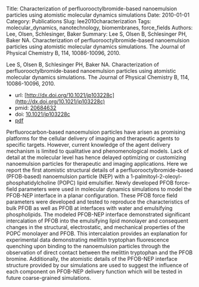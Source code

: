 Title: Characterization of perfluorooctylbromide-based nanoemulsion particles using atomistic molecular dynamics simulations
Date: 2010-01-01
Category: Publications
Slug: lee2010characterization
Tags: molecular_dynamics, nanotechnology, biomembranes, force_fields
Authors: Lee, Olsen, Schlesinger, Baker
Summary: Lee S, Olsen B, Schlesinger PH, Baker NA. Characterization of perfluorooctylbromide-based nanoemulsion particles using atomistic molecular dynamics simulations. The Journal of Physical Chemistry B, 114, 10086-10096, 2010. 

Lee S, Olsen B, Schlesinger PH, Baker NA. Characterization of perfluorooctylbromide-based nanoemulsion particles using atomistic molecular dynamics simulations. The Journal of Physical Chemistry B, 114, 10086-10096, 2010. 

* url: [http://dx.doi.org/10.1021/jp103228c](http://dx.doi.org/10.1021/jp103228c)
* pmid: [20684632](20684632)
* doi: [10.1021/jp103228c](10.1021/jp103228c)
* [pdf](http://sobolevnrm.github.io/papers/lee2010characterization.pdf)

Perfluorocarbon-based nanoemulsion particles have arisen as promising platforms for the cellular delivery of imaging and therapeutic agents to specific targets. However, current knowledge of the agent delivery mechanism is limited to qualitative and phenomenological models. Lack of detail at the molecular level has hence delayed optimizing or customizing nanoemulsion particles for therapeutic and imaging applications. Here we report the first atomistic structural details of a perfluorooctylbromide-based (PFOB-based) nanoemulsion particle (NEP) with a 1-palmitoyl-2-oleoyl-phosphatidylcholine (POPC) lipid emulsifier. Newly developed PFOB force-field parameters were used in molecular dynamics simulations to model the PFOB-NEP interface in a planar configuration. These PFOB force field parameters were developed and tested to reproduce the characteristics of bulk PFOB as well as PFOB at interfaces with water and emulsifying phospholipids. The modeled PFOB-NEP interface demonstrated significant intercalation of PFOB into the emulsifying lipid monolayer and consequent changes in the structural, electrostatic, and mechanical properties of the POPC monolayer and PFOB. This intercalation provides an explanation for experimental data demonstrating melittin tryptophan fluorescence quenching upon binding to the nanoemulsion particles through the observation of direct contact between the melittin tryptophan and the PFOB bromine. Additionally, the atomistic details of the PFOB-NEP interface structure provided by our simulations are used to suggest the influence of each component on PFOB-NEP delivery function which will be tested in future coarse-grained simulations.
